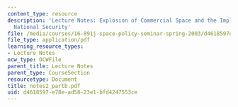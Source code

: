 ```yaml
---
content_type: resource
description: 'Lecture Notes: Explosion of Commercial Space and the Implications for
  National Security'
file: /media/courses/16-891j-space-policy-seminar-spring-2003/d4618597e78ead5823e1bfd4247553ce_notes2_partb.pdf
file_type: application/pdf
learning_resource_types:
- Lecture Notes
ocw_type: OCWFile
parent_title: Lecture Notes
parent_type: CourseSection
resourcetype: Document
title: notes2_partb.pdf
uid: d4618597-e78e-ad58-23e1-bfd4247553ce
---
```

